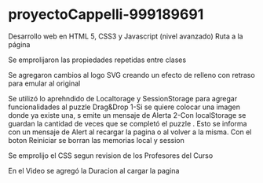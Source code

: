 # proyectoCappelli-999189691
Desarrollo web en HTML 5, CSS3 y Javascript (nivel avanzado) Ruta a la página

Se emprolijaron las propiedades repetidas entre clases 

Se agregaron cambios al logo SVG creando un efecto de relleno con retraso para emular al original

Se utilizó lo aprehndido de Localtorage y SessionStorage para agregar funcionalidades al puzzle Drag&Drop
    1-Si se quiere colocar una imagen donde ya existe una, s emite un mensaje de Alerta 
    2-Con localStorage se guardan la cantidad de veces que se completó el puzzle . Esto se informa con un mensaje de Alert al recargar la pagina o al volver a la misma.
      Con el boton Reiniciar se borran las memorias local y session 
      
 Se emprolijo el CSS segun revision de los Profesores del Curso
 
 En el Video se agregó la Duracion al cargar la pagina 
